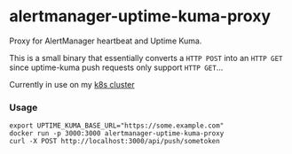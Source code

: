 # alertmanager-uptime-kuma-proxy
Proxy for AlertManager heartbeat and Uptime Kuma.

This is a small binary that essentially converts a `HTTP POST` into an `HTTP GET` since uptime-kuma push requests only support `HTTP GET`...

Currently in use on my [k8s cluster](https://github.com/mchestr/home-cluster/blob/main/kubernetes/apps/monitoring/kube-prometheus-stack/app/helm-release.yaml#L121-L130)

### Usage

```
export UPTIME_KUMA_BASE_URL="https://some.example.com"
docker run -p 3000:3000 alertmanager-uptime-kuma-proxy
curl -X POST http://localhost:3000/api/push/sometoken
```
